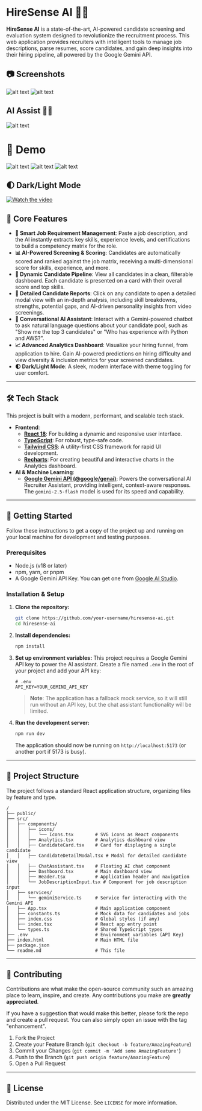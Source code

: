 # HireSense AI 🤖✨

**HireSense AI** is a state-of-the-art, AI-powered candidate screening and evaluation system designed to revolutionize the recruitment process. This web application provides recruiters with intelligent tools to manage job descriptions, parse resumes, score candidates, and gain deep insights into their hiring pipeline, all powered by the Google Gemini API.

## 📷 Screenshots
![alt text](https://github.com/VarsshanCoder/HireSense-AI/blob/main/Demo/Screenshot%202025-09-21%20130944.png)
![alt text](https://github.com/VarsshanCoder/HireSense-AI/blob/main/Demo/Screenshot%202025-09-21%20131602.png)
## AI Assist 🤖✨
![alt text](https://github.com/VarsshanCoder/HireSense-AI/blob/main/Demo/Screenshot%202025-09-21%20131628.png)
# 🚀 Demo
![alt text](https://github.com/VarsshanCoder/HireSense-AI/blob/main/Demo/Screenshot%202025-09-21%20131638.png)
![alt text](https://github.com/VarsshanCoder/HireSense-AI/blob/main/Demo/Screenshot%202025-09-21%20131657.png)
![alt text](https://github.com/VarsshanCoder/HireSense-AI/blob/main/Demo/Screenshot%202025-09-21%20131703.png)

## 🌓 Dark/Light Mode
[![Watch the video](https://github.com/VarsshanCoder/HireSense-AI/blob/main/Demo/Screenshot%202025-09-21%20130944.png)](https://github.com/VarsshanCoder/HireSense-AI/blob/main/Demo/Recording%202025-09-21%20131737.mp4)



## 🔑 Core Features

-   **📄 Smart Job Requirement Management**: Paste a job description, and the AI instantly extracts key skills, experience levels, and certifications to build a competency matrix for the role.
-   **📊 AI-Powered Screening & Scoring**: Candidates are automatically scored and ranked against the job matrix, receiving a multi-dimensional score for skills, experience, and more.
-   **📇 Dynamic Candidate Pipeline**: View all candidates in a clean, filterable dashboard. Each candidate is presented on a card with their overall score and top skills.
-   **📝 Detailed Candidate Reports**: Click on any candidate to open a detailed modal view with an in-depth analysis, including skill breakdowns, strengths, potential gaps, and AI-driven personality insights from video screenings.
-   **💬 Conversational AI Assistant**: Interact with a Gemini-powered chatbot to ask natural language questions about your candidate pool, such as "Show me the top 3 candidates" or "Who has experience with Python and AWS?".
-   **📈 Advanced Analytics Dashboard**: Visualize your hiring funnel, from application to hire. Gain AI-powered predictions on hiring difficulty and view diversity & inclusion metrics for your screened candidates.
-   **🌓 Dark/Light Mode**: A sleek, modern interface with theme toggling for user comfort.

---

## 🛠️ Tech Stack

This project is built with a modern, performant, and scalable tech stack.

-   **Frontend**:
    -   [**React 18**](https://reactjs.org/): For building a dynamic and responsive user interface.
    -   [**TypeScript**](https://www.typescriptlang.org/): For robust, type-safe code.
    -   [**Tailwind CSS**](https://tailwindcss.com/): A utility-first CSS framework for rapid UI development.
    -   [**Recharts**](https://recharts.org/): For creating beautiful and interactive charts in the Analytics dashboard.
-   **AI & Machine Learning**:
    -   [**Google Gemini API (@google/genai)**](https://ai.google.dev/): Powers the conversational AI Recruiter Assistant, providing intelligent, context-aware responses. The `gemini-2.5-flash` model is used for its speed and capability.

---

## 🚀 Getting Started

Follow these instructions to get a copy of the project up and running on your local machine for development and testing purposes.

### Prerequisites

-   Node.js (v18 or later)
-   npm, yarn, or pnpm
-   A Google Gemini API Key. You can get one from [Google AI Studio](https://aistudio.google.com/).

### Installation & Setup

1.  **Clone the repository:**
    ```bash
    git clone https://github.com/your-username/hiresense-ai.git
    cd hiresense-ai
    ```

2.  **Install dependencies:**
    ```bash
    npm install
    ```

3.  **Set up environment variables:**
    This project requires a Google Gemini API key to power the AI assistant. Create a file named `.env` in the root of your project and add your API key:

    ```env
    # .env
    API_KEY=YOUR_GEMINI_API_KEY
    ```
    > **Note**: The application has a fallback mock service, so it will still run without an API key, but the chat assistant functionality will be limited.

4.  **Run the development server:**
    ```bash
    npm run dev
    ```
    The application should now be running on `http://localhost:5173` (or another port if 5173 is busy).

---

## 📂 Project Structure

The project follows a standard React application structure, organizing files by feature and type.

```
/
├── public/
├── src/
│   ├── components/
│   │   ├── icons/
│   │   │   └── Icons.tsx        # SVG icons as React components
│   │   ├── Analytics.tsx        # Analytics dashboard view
│   │   ├── CandidateCard.tsx    # Card for displaying a single candidate
│   │   ├── CandidateDetailModal.tsx # Modal for detailed candidate view
│   │   ├── ChatAssistant.tsx    # Floating AI chat component
│   │   ├── Dashboard.tsx        # Main dashboard view
│   │   ├── Header.tsx           # Application header and navigation
│   │   └── JobDescriptionInput.tsx # Component for job description input
│   ├── services/
│   │   └── geminiService.ts     # Service for interacting with the Gemini API
│   ├── App.tsx                  # Main application component
│   ├── constants.ts             # Mock data for candidates and jobs
│   ├── index.css                # Global styles (if any)
│   ├── index.tsx                # React app entry point
│   └── types.ts                 # Shared TypeScript types
├── .env                         # Environment variables (API Key)
├── index.html                   # Main HTML file
├── package.json
└── readme.md                    # This file
```

---

## 🤝 Contributing

Contributions are what make the open-source community such an amazing place to learn, inspire, and create. Any contributions you make are **greatly appreciated**.

If you have a suggestion that would make this better, please fork the repo and create a pull request. You can also simply open an issue with the tag "enhancement".

1.  Fork the Project
2.  Create your Feature Branch (`git checkout -b feature/AmazingFeature`)
3.  Commit your Changes (`git commit -m 'Add some AmazingFeature'`)
4.  Push to the Branch (`git push origin feature/AmazingFeature`)
5.  Open a Pull Request

---

## 📄 License

Distributed under the MIT License. See `LICENSE` for more information.

